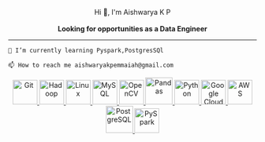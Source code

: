 <p align="center">
 Hi 👋, I'm Aishwarya K P  
 <br><br>
 <strong>Looking for opportunities as a Data Engineer</strong>
</p>

_____________________________________________________________________________________________________________________________



    🌱 I’m currently learning Pyspark,PostgresSQl

    📫 How to reach me aishwaryakpemmaiah@gmail.com

<p align="center">
  <a href="https://git-scm.com/">
    <img src="https://git-scm.com/images/logos/downloads/Git-Icon-1788C.png" alt="Git" width="50"/>
  </a>
  <a href="https://hadoop.apache.org/">
    <img src="https://upload.wikimedia.org/wikipedia/commons/3/38/Hadoop_logo_new.svg" alt="Hadoop" width="50"/>
  </a>
  <a href="https://www.linux.org/">
    <img src="https://upload.wikimedia.org/wikipedia/commons/a/af/Tux.png" alt="Linux" width="50"/>
  </a>
  <a href="https://www.mysql.com/">
    <img src="https://upload.wikimedia.org/wikipedia/en/d/dd/MySQL_logo.svg" alt="MySQL" width="50"/>
  </a>
  <a href="https://opencv.org/">
    <img src="https://upload.wikimedia.org/wikipedia/commons/3/32/OpenCV_Logo_with_text_svg_version.svg" alt="OpenCV" width="50"/>
  </a>
  <a href="https://pandas.pydata.org/">
    <img src="https://upload.wikimedia.org/wikipedia/commons/e/ed/Pandas_logo.svg" alt="Pandas" width="55"/>
  </a>
  <a href="https://www.python.org/">
    <img src="https://upload.wikimedia.org/wikipedia/commons/c/c3/Python-logo-notext.svg" alt="Python" width="50"/>
  </a>


  <a href="https://cloud.google.com/">
    <img src="https://upload.wikimedia.org/wikipedia/commons/5/51/Google_Cloud_logo.svg" alt="Google Cloud" width="50"/>
  </a>


  <a href="https://aws.amazon.com/">
    <img src="https://upload.wikimedia.org/wikipedia/commons/9/93/Amazon_Web_Services_Logo.svg" alt="AWS" width="50"/>
  </a>
  <a href="https://www.postgresql.org/">
    <img src="https://upload.wikimedia.org/wikipedia/commons/2/29/Postgresql_elephant.svg" alt="PostgreSQL" width="55"/>
  </a>
  <a href="https://spark.apache.org/">
    <img src="https://upload.wikimedia.org/wikipedia/commons/f/f3/Apache_Spark_logo.svg" alt="PySpark" width="50"/>
  </a>
</p>

 




